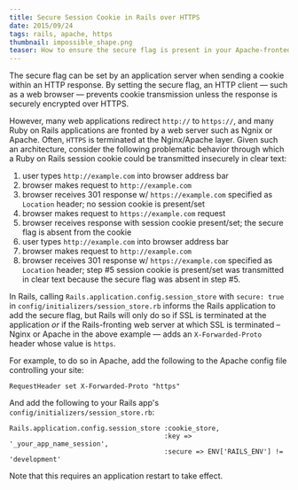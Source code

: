 ```yaml
---
title: Secure Session Cookie in Rails over HTTPS
date: 2015/09/24
tags: rails, apache, https
thumbnail: impossible_shape.png
teaser: How to ensure the secure flag is present in your Apache-fronted Rails app's session cookies.
---
```


The secure flag can be set by an application server when sending a cookie within an HTTP response. By setting the secure flag, an HTTP client &mdash; such as a web browser &mdash; prevents cookie transmission unless the response is securely encrypted over HTTPS.

However, many web applications redirect `http://` to `https://`, and many Ruby on Rails applications are fronted by a web server such as Ngnix or Apache. Often, `HTTPS` is terminated at the Nginx/Apache layer. Given such an architecture, consider the following problematic behavior through which a Ruby on Rails session cookie could be transmitted insecurely in clear text:

1. user types `http://example.com` into browser address bar
2. browser makes request to `http://example.com`
3. browser receives 301 response w/ `https://example.com` specified as `Location` header; no session cookie is present/set
4. browser makes request to `https://example.com` request
5. browser receives response with session cookie present/set; the secure flag is absent from the cookie
6. user types `http://example.com` into browser address bar
7. browser makes request to `http://example.com`
8. browser receives 301 response w/ `https://example.com` specified as `Location` header; step #5 session cookie is present/set was transmitted in clear text because the secure flag was absent in step #5.

In Rails, calling `Rails.application.config.session_store` with `secure: true` in `config/initializers/session_store.rb` informs the Rails application to add the secure flag, but Rails will only do so if SSL is terminated at the application _or_ if the Rails-fronting web server at which SSL is terminated &ndash; Nginx or Apache in the above example &mdash; adds an `X-Forwarded-Proto` header whose value is `https`.

For example, to do so in Apache, add the following to the Apache config file controlling your site:

```
RequestHeader set X-Forwarded-Proto "https"
```

And add the following to your Rails app's `config/initializers/session_store.rb`:

```
Rails.application.config.session_store :cookie_store,
                                       :key => '_your_app_name_session',
                                       :secure => ENV['RAILS_ENV'] != 'development'
```

Note that this requires an application restart to take effect.

